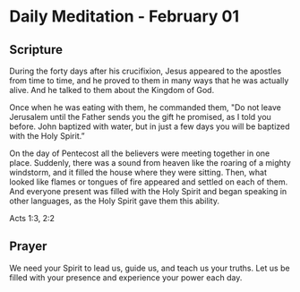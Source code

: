 # Daily Meditation - February 01

## Scripture

During the forty days after his crucifixion, Jesus appeared to the apostles from
time to time, and he proved to them in many ways that he was actually alive. And
he talked to them about the Kingdom of God.

Once when he was eating with them, he commanded them, "Do not leave Jerusalem
until the Father sends you the gift he promised, as I told you before. John
baptized with water, but in just a few days you will be baptized with the Holy
Spirit.” 

On the day of Pentecost all the believers were meeting together in one place.
Suddenly, there was a sound from heaven like the roaring of a mighty windstorm,
and it filled the house where they were sitting. Then, what looked like flames
or tongues of fire appeared and settled on each of them. And everyone present
was filled with the Holy Spirit and began speaking in other languages, as the
Holy Spirit gave them this ability.

Acts 1:3, 2:2


## Prayer

We need your Spirit to lead us, guide us, and teach us your truths.  Let us be
filled with your presence and experience your power each day.

